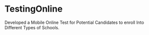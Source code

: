 # TestingOnline
Developed a Mobile Online Test for Potential Candidates to enroll Into Different Types of Schools.
